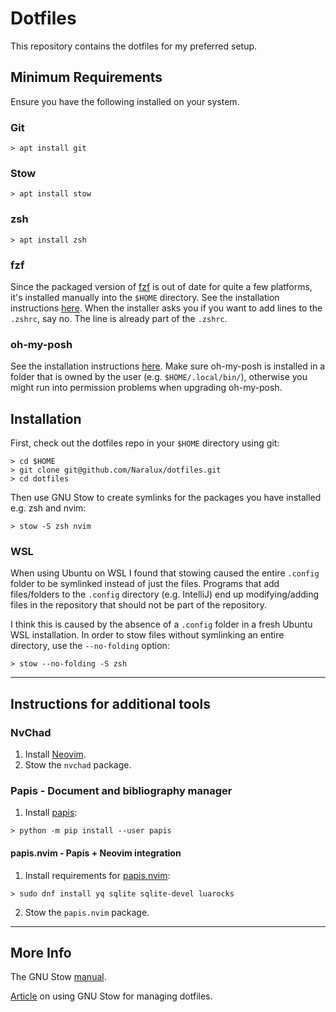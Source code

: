 # Dotfiles

This repository contains the dotfiles for my preferred setup.

## Minimum Requirements

Ensure you have the following installed on your system.

### Git

```
> apt install git
```

### Stow

```
> apt install stow
```

### zsh

```
> apt install zsh
```

### fzf

Since the packaged version of [fzf](https://github.com/junegunn/fzf) is out of date for quite a few platforms, it's installed manually into the `$HOME` directory.
See the installation instructions [here](https://github.com/junegunn/fzf?tab=readme-ov-file#using-git).
When the installer asks you if you want to add lines to the `.zshrc`, say no. The line is already part of the `.zshrc`.

### oh-my-posh

See the installation instructions [here](https://ohmyposh.dev/). Make sure oh-my-posh is installed in a folder that is owned by the user (e.g. `$HOME/.local/bin/`), otherwise you might run into permission problems when upgrading oh-my-posh.

## Installation

First, check out the dotfiles repo in your `$HOME` directory using git:

```
> cd $HOME
> git clone git@github.com/Naralux/dotfiles.git
> cd dotfiles
```

Then use GNU Stow to create symlinks for the packages you have installed e.g. zsh and nvim:

```
> stow -S zsh nvim
```

### WSL

When using Ubuntu on WSL I found that stowing caused the entire `.config` folder to be symlinked instead of just the files.
Programs that add files/folders to the `.config` directory (e.g. IntelliJ) end up modifying/adding files in the repository that should not be part of the repository.

I think this is caused by the absence of a `.config` folder in a fresh Ubuntu WSL installation. In order to stow files without symlinking an entire directory, use the `--no-folding` option:

```
> stow --no-folding -S zsh
```

---

## Instructions for additional tools

### NvChad
1. Install [Neovim](https://neovim.io/).
2. Stow the `nvchad` package.

### Papis - Document and bibliography manager
1. Install [papis](https://github.com/papis/papis):

```
> python -m pip install --user papis
```

#### papis.nvim - Papis + Neovim integration
1. Install requirements for [papis.nvim](https://github.com/jghauser/papis.nvim?tab=readme-ov-file#installation):

```
> sudo dnf install yq sqlite sqlite-devel luarocks
```

2. Stow the `papis.nvim` package.

---

## More Info

The GNU Stow [manual](https://www.gnu.org/software/stow/manual/stow.html).

[Article](https://brandon.invergo.net/news/2012-05-26-using-gnu-stow-to-manage-your-dotfiles.html) on using GNU Stow for managing dotfiles.
